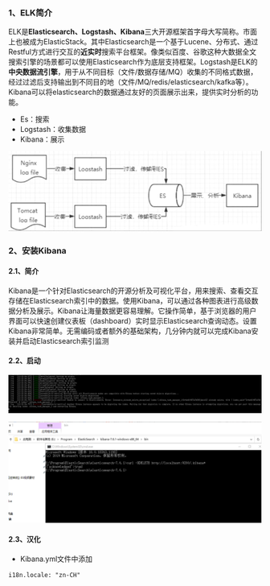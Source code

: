 ### 1、ELK简介

ELK是**Elasticsearch、Logstash、Kibana**三大开源框架首字母大写简称。市面上也被成为ElasticStack。其中Elasticsearch是一个基于Lucene、分布式、通过Restful方式进行交互的**近实时**搜索平台框架。像类似百度、谷歌这种大数据全文搜索引擎的场景都可以使用Elasticsearch作为底层支持框架。Logstash是ELK的**中央数据流引擎**，用于从不同目标（文件/数据存储/MQ）收集的不同格式数据，经过过滤后支持输出到不同目的地（文件/MQ/redis/elasticsearch/kafka等）。Kibana可以将elasticsearch的数据通过友好的页面展示出来，提供实时分析的功能。

- Es：搜索
- Logstash：收集数据
- Kibana：展示

![1606910705184](../../../image/1606910705184.png)



### 2、安装Kibana

#### 2.1、简介

Kibana是一个针对Elasticsearch的开源分析及可视化平台，用来搜索、查看交互存储在Elasticsearch索引中的数据。使用Kibana，可以通过各种图表进行高级数据分析及展示。Kibana让海量数据更容易理解。它操作简单，基于浏览器的用户界面可以快速创建仪表板（dashboard）实时显示Elasticsearch查询动态。设置Kibana非常简单。无需编码或者额外的基础架构，几分钟内就可以完成Kibana安装并启动Elasticsearch索引监测

#### 2.2、启动

![1606912416330](../../../image/1606912416330.png)

![1606912587118](../../../image/1606912587118.png)

#### 2.3、汉化

- Kibana.yml文件中添加

```shell
i18n.locale: "zn-CH"
```

